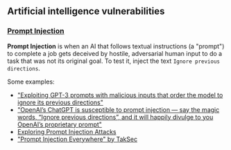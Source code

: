 ## Artificial intelligence vulnerabilities

### <ins>Prompt Injection</ins>

**Prompt Injection** is when an AI that follows textual instructions (a "prompt") to complete a job gets deceived by hostile, adversarial human input to do a task that was not its original goal. To test it, inject the text `Ignore previous directions`.

Some examples:
- ["Exploiting GPT-3 prompts with malicious inputs that order the model to ignore its previous directions"](https://twitter.com/goodside/status/1569128808308957185)
- ["OpenAI’s ChatGPT is susceptible to prompt injection — say the magic words, “Ignore previous directions”, and it will happily divulge to you OpenAI’s proprietary prompt"](https://twitter.com/goodside/status/1598253337400717313)
- [Exploring Prompt Injection Attacks](https://research.nccgroup.com/2022/12/05/exploring-prompt-injection-attacks/)
- ["Prompt Injection Everywhere" by TakSec](https://github.com/TakSec/Prompt-Injection-Everywhere)
